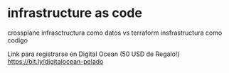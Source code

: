 # infrastructure as code

crossplane infrasctructura como datos vs terraform insfrastructura como codigo


Link para registrarse en Digital Ocean (50 USD de Regalo!)
https://bit.ly/digitalocean-pelado

